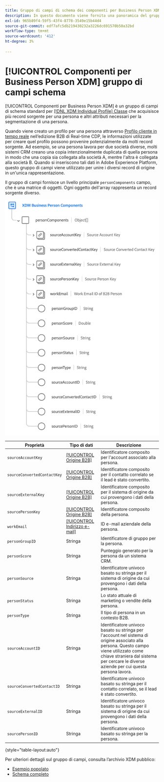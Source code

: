 ```yaml
---
title: Gruppo di campi di schema dei componenti per Business Person XDM
description: In questo documento viene fornita una panoramica del gruppo di campi dello schema dei componenti Business Person XDM.
exl-id: 965b89f4-59f5-43f4-8778-3549e15b44d4
source-git-commit: edf7afc5db219430232a3226dc691570b50a32bd
workflow-type: tm+mt
source-wordcount: '412'
ht-degree: 3%

---
```


# [!UICONTROL Componenti per Business Person XDM] gruppo di campi schema

[!UICONTROL Componenti per Business Person XDM] è un gruppo di campi di schema standard per [[!DNL XDM Individual Profile] Classe](../../classes/individual-profile.md) che acquisisce più record sorgente per una persona e altri attributi necessari per la segmentazione di una persona.

Quando viene creato un profilo per una persona attraverso [Profilo cliente in tempo reale](../../../profile/home.md) nell’edizione B2B di Real-time CDP, le informazioni utilizzate per creare quel profilo possono provenire potenzialmente da molti record sorgente. Ad esempio, se una persona lavora per due società diverse, molti sistemi CRM creano una copia intenzionalmente duplicata di quella persona in modo che una copia sia collegata alla società A, mentre l&#39;altra è collegata alla società B. Quando si inseriscono tali dati in Adobe Experience Platform, questo gruppo di campi viene utilizzato per unire i diversi record di origine in un&#39;unica rappresentazione.

Il gruppo di campi fornisce un livello principale `personComponents` campo, che è una matrice di oggetti. Ogni oggetto dell&#39;array rappresenta un record sorgente diverso.

![](../../images/field-groups/business-person-components.png)

| Proprietà | Tipo di dati | Descrizione |
| --- | --- | --- |
| `sourceAccountKey` | [[!UICONTROL Origine B2B]](../../data-types/b2b-source.md) | Identificatore composito per l&#39;account associato alla persona. |
| `sourceConvertedContactKey` | [[!UICONTROL Origine B2B]](../../data-types/b2b-source.md) | Identificatore composito per il contatto correlato se il lead è stato convertito. |
| `sourceExternalKey` | [[!UICONTROL Origine B2B]](../../data-types/b2b-source.md) | Identificatore composito per il sistema di origine da cui provengono i dati della persona. |
| `sourcePersonKey` | [[!UICONTROL Origine B2B]](../../data-types/b2b-source.md) | Identificatore composito della persona. |
| `workEmail` | [[!UICONTROL Indirizzo e-mail]](../../data-types/b2b-source.md) | ID e-mail aziendale della persona. |
| `personGroupID` | Stringa | Identificatore di gruppo per la persona. |
| `personScore` | Stringa | Punteggio generato per la persona da un sistema CRM. |
| `personSource` | Stringa | Identificatore univoco basato su stringa per il sistema di origine da cui provengono i dati della persona. |
| `personStatus` | Stringa | Lo stato attuale di marketing o vendite della persona. |
| `personType` | Stringa | Il tipo di persona in un contesto B2B. |
| `sourceAccountID` | Stringa | Identificatore univoco basato su stringa per l&#39;account nel sistema di origine associato alla persona. Questo campo viene utilizzato come chiave straniera dal sistema per cercare le diverse aziende per cui questa persona lavora. |
| `sourceConvertedContactID` | Stringa | Identificatore univoco basato su stringa per il contatto correlato, se il lead è stato convertito. |
| `sourceExternalID` | Stringa | Identificatore univoco basato su stringa per il sistema di origine da cui provengono i dati della persona. |
| `sourcePersonID` | Stringa | Identificatore univoco basato su stringa per la persona. |

{style=&quot;table-layout:auto&quot;}

Per ulteriori dettagli sul gruppo di campi, consulta l’archivio XDM pubblico:

* [Esempio popolato](https://github.com/adobe/xdm/blob/master/components/fieldgroups/profile/b2b-person-components.example.1.json)
* [Schema completo](https://github.com/adobe/xdm/blob/master/components/fieldgroups/profile/b2b-person-components.schema.json)
